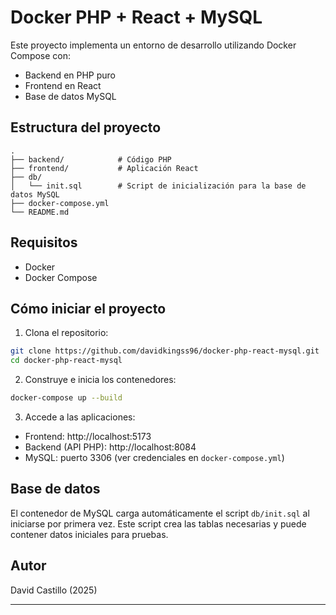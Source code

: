 # Docker PHP + React + MySQL

Este proyecto implementa un entorno de desarrollo utilizando Docker Compose con:

- Backend en PHP puro
- Frontend en React
- Base de datos MySQL

## Estructura del proyecto

```
.
├── backend/            # Código PHP
├── frontend/           # Aplicación React
├── db/
│   └── init.sql        # Script de inicialización para la base de datos MySQL
├── docker-compose.yml
└── README.md
```

## Requisitos

- Docker
- Docker Compose

## Cómo iniciar el proyecto

1. Clona el repositorio:

```bash
git clone https://github.com/davidkingss96/docker-php-react-mysql.git
cd docker-php-react-mysql
```

2. Construye e inicia los contenedores:

```bash
docker-compose up --build
```

3. Accede a las aplicaciones:

- Frontend: http://localhost:5173
- Backend (API PHP): http://localhost:8084
- MySQL: puerto 3306 (ver credenciales en `docker-compose.yml`)

## Base de datos

El contenedor de MySQL carga automáticamente el script `db/init.sql` al iniciarse por primera vez. Este script crea las tablas necesarias y puede contener datos iniciales para pruebas.

## Autor

David Castillo (2025)

---
